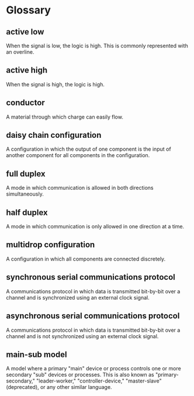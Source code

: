 # Glossary

## active low

When the signal is low, the logic is high. This is commonly represented with an overline.

## active high

When the signal is high, the logic is high.

## conductor

A material through which charge can easily flow.

## daisy chain configuration

A configuration in which the output of one component is the input of another component for all components in the configuration.

## full duplex

A mode in which communication is allowed in both directions simultaneously.

## half duplex

A mode in which communication is only allowed in one direction at a time.

## multidrop configuration

A configuration in which all components are connected discretely.

## synchronous serial communications protocol

A communications protocol in which data is transmitted bit-by-bit over a channel and is synchronized using an external clock signal.

## asynchronous serial communications protocol

A communications protocol in which data is transmitted bit-by-bit over a channel and is not synchronized using an external clock signal.

## main-sub model

A model where a primary "main" device or process controls one or more secondary "sub" devices or processes. This is also known as "primary-secondary," "leader-worker," "controller-device," "master-slave" (deprecated), or any other similar language.
